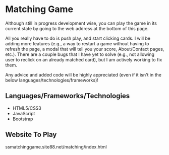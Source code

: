 # Matching Game
Although still in progress development wise, you can play the game in its current state by going to the web address at the bottom of this page.

All you really have to do is push play, and start clicking cards. I will be adding more features (e.g., a way to restart a game without
having to refresh the page, a modal that will tell you your score, About/Contact pages, etc.).
There are a couple bugs that I have yet to solve (e.g., not allowing user to reclick on an already matched card), but I am actively working to fix them.

Any advice and added code will be highly appreciated (even if it isn't in the below languages/technologies/frameworks)!

## Languages/Frameworks/Technologies
* HTML5/CSS3
* JavaScript
* Bootstrap

## Website To Play
ssmatchinggame.site88.net/matching/index.html
